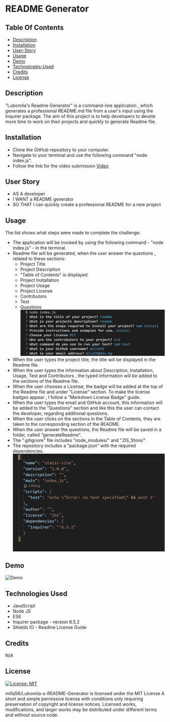 # README Generator


 ## Table Of Contents
  - [Description](#description)
  - [Installation](#installation)
  - [User-Story](#user-story)
  - [Usage](#usage)
  - [Demo](#demo)
  - [Technologies-Used](#technologies-used)
  - [Credits](#credits)
  - [License](#license)

## Description

"Lubomila's Readme Generator" is a command-line application , which generates a professional README.md file from a user's input 
using the Inquirer package. The aim of this project is to help developers to devote more time to work on their projects and
quickly to generate Readme file.


## Installation

- Clone the GitHub repository to your computer.
- Navigate to your terminal and use the following command "node index.js".
- Follow the link for the video submission [Video]() 


## User Story 
- AS A developer
- I WANT a README generator
- SO THAT I can quickly create a professional README for a new project



## Usage
The list shows what steps were made to complete the challenge:
- The application will be invoked by using the following command - "node index.js" - in the terminal.
- Readme file will be generated, when the user answer the questions , related to these sections:
  * Project Title
  * Project Description
  * "Table of Contents" is displayed
  * Project Installation 
  * Project Usage
  * Project License
  * Contributors 
  * Test
  * Questions
  ![question](./screenshot/q.png)
- When the user types the project title, the title will be displayed in the Readme file.
- When the user types the information about Description, Installation, Usage, Test and Contributors , the typed information
will be added to the sections of the Readme file.
- When the user chooses a License, the badge will be added at the top of the Readme file and under "License" section. To make the
license badges appear , I follow a "Markdown License Badge" guide.  
- When the user types the email and GitHub account, this information will be added to the "Questions" section and like this
the user can contact the developer, regarding additional questions.
- When the user clicks on the sections in the Table of Contents, they are taken to the corresponding section of the README.
- When the user answer the questions, the Readme file will be saved in a folder, called "generateReadme".
- The ".gitignore" file includes "node_modules/" and ".DS_Store/".
- The repository includes a "package.json" with the required dependencies.
![Dependencies](./screenshot/inq-version.png)


## Demo
![Demo](./screenshot/demo.gif)


## Technologies Used
- JavaScript
- Node JS
- ES6 
- Inquirer package - version 6.5.2
- Shields IO - Readme License Guide


## Credits

N/A


## License

[![License: MIT](https://img.shields.io/badge/License-MIT-blue.svg)](https://opensource.org/licenses/MIT)

milla56/Lubomila-s-README-Generator is licensed under the
MIT License
A short and simple permissive license with conditions only requiring preservation of copyright and license notices. Licensed works, modifications, and larger works may be distributed under different terms and without source code.


